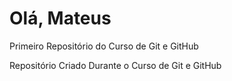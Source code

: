# Olá, Mateus
 Primeiro Repositório do Curso de Git e GitHub

 Repositório Criado Durante o Curso de Git e GitHub
